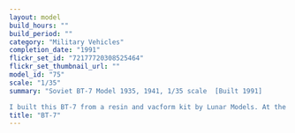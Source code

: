 ```yaml
---
layout: model
build_hours: ""
build_period: ""
category: "Military Vehicles"
completion_date: "1991"
flickr_set_id: "72177720308525464"
flickr_set_thumbnail_url: ""
model_id: "75"
scale: "1/35"
summary: "Soviet BT-7 Model 1935, 1941, 1/35 scale  [Built 1991]

I built this BT-7 from a resin and vacform kit by Lunar Models. At the time, it was the only 1/35 BT-7 available. The kit was crude and poorly cast due to RTV moulds which were well past their use-by date. The hull was mis-shapen and it took a lot of work to make a reasonable model from the kit. I learned a lot about working with resin as a result."
title: "BT-7"
---
```



